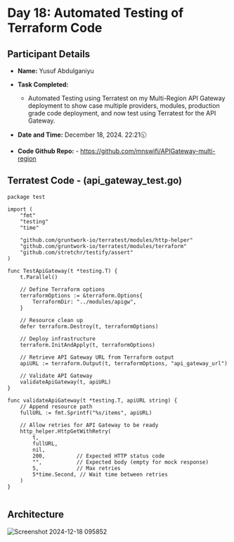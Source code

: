 # Day 18: Automated Testing of Terraform Code

## Participant Details

- **Name:** Yusuf Abdulganiyu
- **Task Completed:**
    - Automated Testing using Terratest on my Multi-Region API Gateway deployment to show case multiple providers, modules, production
      grade code deployment, and now test using Terratest for the API Gateway.
  
- **Date and Time:**  December 18, 2024. 22:21🕥
- **Code Github Repo:** - https://github.com/mnswifi/APIGateway-multi-region
## Terratest Code - (api_gateway_test.go)
```hcl
package test

import (
	"fmt"
	"testing"
	"time"

	"github.com/gruntwork-io/terratest/modules/http-helper"
	"github.com/gruntwork-io/terratest/modules/terraform"
	"github.com/stretchr/testify/assert"
)

func TestApiGateway(t *testing.T) {
	t.Parallel()

	// Define Terraform options
	terraformOptions := &terraform.Options{
		TerraformDir: "../modules/apigw", 
	}

	// Resource clean up
	defer terraform.Destroy(t, terraformOptions)

	// Deploy infrastructure
	terraform.InitAndApply(t, terraformOptions)

	// Retrieve API Gateway URL from Terraform output
	apiURL := terraform.Output(t, terraformOptions, "api_gateway_url")

	// Validate API Gateway
	validateApiGateway(t, apiURL)
}

func validateApiGateway(t *testing.T, apiURL string) {
	// Append resource path
	fullURL := fmt.Sprintf("%s/items", apiURL)

	// Allow retries for API Gateway to be ready
	http_helper.HttpGetWithRetry(
		t,
		fullURL,
		nil,
		200,          // Expected HTTP status code
		"",           // Expected body (empty for mock response)
		5,            // Max retries
		5*time.Second, // Wait time between retries
	)
}


```
## Architecture 
![Screenshot 2024-12-18 095852](https://github.com/user-attachments/assets/c27177fa-212b-4cc1-b193-7d355782d33f)

